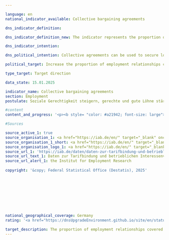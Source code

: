 ```yaml
---

language: en        
national_indicator_available: Collective bargaining agreements        

dns_indicator_definition:         

dns_indicator_definition_new: The indicator represents the proportion of employees (in per cent) who work in companies with sector/area collective agreements or company/industry collective agreements.        

dns_indicator_intention:         

dns_political_intention: Collective agreements can be used to secure long-term, future-oriented and co-determined working conditions. Directive (<abbr title="European Union" tabindex="0">EU</abbr>) 2022/2041&nbsp;on adequate minimum wages in the European Union (<abbr title="European Union" tabindex="0">EU</abbr> Minimum Wage Directive) also emphasises the importance of collective agreements for ensuring adequate working conditions. Against this backdrop, the directive obliges member states with ‘collective bargaining coverage’ of less than 80&nbsp;per cent to draw up an action plan to promote collective bargaining.        

political_target: Increase the proportion of employment relationships covered by collective agreements by 2030        

type_target: Target direction        

data_state: 15.01.2025        

indicator_name: Collective bargaining agreements        
section: Employment        
postulate: Soziale Gerechtigkeit steigern, gerechte und gute Löhne stärken        

#content         
content_and_progress: '<p><b style= "color: #a21942; font-size: large">8.5.c Collective bargaining agreements</b><br><br>The indicator represents the number of employment relationships in establishments covered by collective bargaining agreements relative to the total number of all employment relationships in Germany. If several different collective agreements apply to an employment relationship, the employment relationship is recorded only once. Furthermore, the indicator cannot be directly transferred to the proportion of employees covered by collective bargaining agreements, as individuals may hold multiple employment relationships. The indicator refers exclusively to the quantitative prevalence of collective bargaining agreements, which can vary considerably in content. Collective bargaining agreements that cover comprehensive working conditions&nbsp;–&nbsp;such as remuneration, working hours, vacation duration, and special payments&nbsp;–&nbsp;are included in the indicator, as are collective bargaining agreements that may be limited to only one of these areas and thus exert a correspondingly smaller influence on employment relationships.<br><br>The data on the proportion of employment relationships covered by collective bargaining agreements come from the annual IAB Establishment Panel on the Prevalence of Collective Bargaining Agreements and Employee Participation in Workplaces in Germany, which is collected by the Institute for Employment Research (IAB). The IAB surveyed 15,000&nbsp;companies nationwide from all sectors and sizes. The surveyed companies represent a representative sample of the approximately 2.1&nbsp;million companies in Germany with at least one employee subject to social insurance contributions.<br><br>In Germany, a distinction is made between industry-wide collective agreements (also known as area-wide collective agreements) and company-wide collective agreements (also known as in-house collective agreements). Industry-wide collective agreements are generally concluded between an employers" association and a trade union for a specific economic sector and apply to the members of the contracting associations. Company-wide collective agreements, on the other hand, are generally concluded directly with individual employers.<br><br>German collective bargaining law provides that the legal provisions of a collective agreement can extend beyond the parties actually bound by the collective agreement to previously non-union employers and employees through so-called declarations of general applicability. With the declaration of general applicability, the working conditions stipulated in the collective agreement, such as wages, working hours, and other regulations, apply to all employers and their employees within the scope of the collective agreement.<br><br>In 2023, the share of employment relationships covered by collective bargaining fell below the 50&nbsp;percent mark for the first time at 49.5%. If only private-sector companies are considered, collective bargaining coverage is lower than if the public sector is included. In the private sector, 35% of employment relationships are subject to a sectoral collective agreement and 7% to a company-level collective agreement.<br><br>The majority of all employment relationships (41.6%) are subject to sectoral collective agreements in 2023, and only about 7.9% to company-level collective agreements. The general downward trend in collective bargaining coverage has existed since the mid-1990s and results almost exclusively from the declining number of sectoral collective agreements. In contrast, the share of employment relationships covered by company-level collective agreements has remained virtually constant since 1998.<br><br>The collective bargaining coverage of companies depends heavily on their number of employees: In small companies with one to four employees, collective bargaining coverage is only 15%, while it increases with company size. In companies with 5&nbsp;to 9&nbsp;employees, it is 21%, in companies with 10&nbsp;to 20&nbsp;employees, 33%, and in companies with 101&nbsp;to 200&nbsp;employees, 48%. Smaller companies are significantly more numerous than large companiesin Germany. This, combined with the lower level of collective bargaining coverage in smaller companies, means that the proportion of collective bargaining coverage is even lower when companies are considered instead of employees: in 2023, only 22% of companies were covered by a sectoral collective agreement and only 2% by a company-level collective agreement.<br><br><br><br>There is a significant regional difference between the former West Germany and the new federal states. In the new federal states, 45% of employment relationships are covered by a collective agreement, while this proportion is 51% in the former West Germany. However, the general decline in collective bargaining coverage can be observed in both the former West Germany and the new federal states.</p>'                

#Sources        

source_active_1: true
source_organisation_1: <a href="https://iab.de/en/" target="_blank" onclick="return confirm_alert('the Institut for Employment Research', 'En')">Institut for Employment Research</a>
source_organisation_1_short: <a href="https://iab.de/en/" target="_blank" onclick="return confirm_alert('the Institut for Employment Research', 'En')">Institut for Employment Research</a>
source_organisation_logo_1: <a href="https://iab.de/en/" target="_blank" onclick="return confirm_alert('the Institut for Employment Research', 'En')"><img src="https://dnsTestEnvironment.github.io/dns-indicators/public/OrgImgEn/iab.png" alt="Institut for Employment Research" title=" Click here to visit the homepage of the organizationInstitut for Employment Research" style="height:60px; width:148px; border:transparent"/></a>
source_url_1: 'https://iab.de/daten/daten-zur-tarifbindung-und-betrieblichen-interessenvertetung/'
source_url_text_1: Daten zur Tarifbindung und betrieblichen Interessenvertretung
source_url_alert_1: the Institut for Employment Research
        
copyright: '&copy; Federal Statistical Office (Destatis), 2025'        

        

        

        

                

national_geographical_coverage: Germany        
rating: '<a href="https://dnsUpgradeEnvironment.github.io/site/en/status"><img src="https://sdg-indikatoren.de/public/Wettersymbole/Blitz.png" title="In 2023 neither the average value nor the last change pointed in the right direction." alt="Weathersymbol: Thuder strom"/></a>'        

target_description: The proportion of employment relationships covered by collective agreements should increase.<br><br><br>Based on the target formulation, both the current value and the average change over the last six years point towards a reduction. Accordingly, indicator 8.5.c for the year 2023&nbsp;is rated as "Thunderstorm".        
---
```


